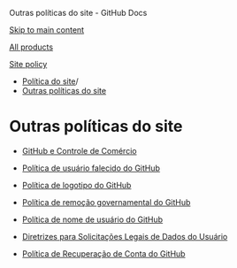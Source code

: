 Outras políticas do site - GitHub Docs

[Skip to main content](#main-content)

[All products](/pt)

[Site policy](/site-policy)

* [Política do site](/pt/site-policy)/
* [Outras políticas do site](/pt/site-policy/other-site-policies)

Outras políticas do site
==========

* [GitHub e Controle de Comércio](/pt/site-policy/other-site-policies/github-and-trade-controls)

* [Política de usuário falecido do GitHub](/pt/site-policy/other-site-policies/github-deceased-user-policy)

* [Política de logotipo do GitHub](/pt/site-policy/other-site-policies/github-logo-policy)

* [Política de remoção governamental do GitHub](/pt/site-policy/other-site-policies/github-government-takedown-policy)

* [Política de nome de usuário do GitHub](/pt/site-policy/other-site-policies/github-username-policy)

* [Diretrizes para Solicitações Legais de Dados do Usuário](/pt/site-policy/other-site-policies/guidelines-for-legal-requests-of-user-data)

* [Política de Recuperação de Conta do GitHub](/pt/site-policy/other-site-policies/github-account-recovery-policy)
